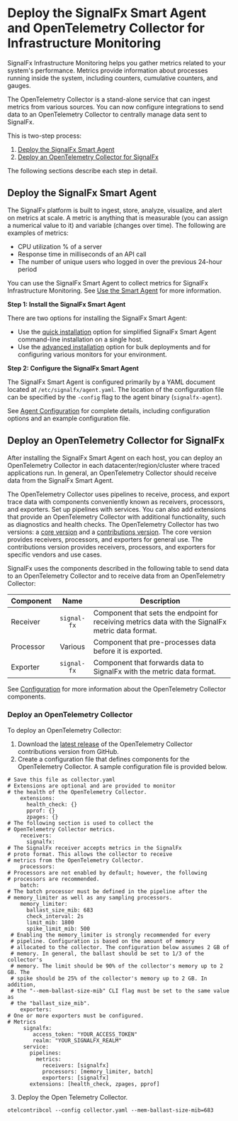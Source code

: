 # Deploy the SignalFx Smart Agent and OpenTelemetry Collector for Infrastructure Monitoring

SignalFx Infrastructure Monitoring helps you gather metrics related to your system's performance. Metrics provide information about processes running inside the system, including counters, cumulative counters, and gauges.

The OpenTelemetry Collector is a stand-alone service that can ingest metrics from various sources. You can now configure integrations to send data to an OpenTelemetry Collector to centrally manage data sent to SignalFx.

This is two-step process:

1. [Deploy the SignalFx Smart Agent](#deploy-the-signalfx-smart-agent)
2. [Deploy an OpenTelemetry Collector for SignalFx](#deploy-an-opentelemetry-collector-for-signalfx)

The following sections describe each step in detail.

## Deploy the SignalFx Smart Agent

The SignalFx platform is built to ingest, store, analyze, visualize, and alert on metrics at scale. A metric is anything that is measurable (you can assign a numerical value to it) and variable (changes over time). The following are examples of metrics:

* CPU utilization % of a server
* Response time in milliseconds of an API call
* The number of unique users who logged in over the previous 24-hour period

You can use the SignalFx Smart Agent to collect metrics for SignalFx Infrastructure Monitoring. See [Use the Smart Agent](https://docs.signalfx.com/en/latest/integrations/agent/index.html#smart-agent "Use the Smart Agent") for more information.

**Step 1: Install the SignalFx Smart Agent**

There are two options for installing the SignalFx Smart Agent:
- Use the [quick installation](https://docs.signalfx.com/en/latest/integrations/agent/quick-install.html "Quick Install") option for simplified SignalFx Smart Agent command-line installation on a single host.
- Use the [advanced installation](https://docs.signalfx.com/en/latest/integrations/agent/advanced-install-options.html "Advanced Installation Options") option for bulk deployments and for configuring various monitors for your environment.

**Step 2: Configure the SignalFx Smart Agent**

The SignalFx Smart Agent is configured primarily by a YAML document located at `/etc/signalfx/agent.yaml`. The location of the configuration file can be specified by the `-config` flag to the agent binary (`signalfx-agent`).

See [Agent Configuration](https://docs.signalfx.com/en/latest/integrations/agent/config-schema.html "Agent Configuration") for complete details, including configuration options and an example configuration file.

## Deploy an OpenTelemetry Collector for SignalFx

After installing the SignalFx Smart Agent on each host, you can deploy an OpenTelemetry Collector in each datacenter/region/cluster where traced applications run. In general, an OpenTelemetry Collector should receive data from the SignalFx Smart Agent.

The OpenTelemetry Collector uses pipelines to receive, process, and export trace data with components conveniently known as receivers, processors, and exporters. Set up pipelines with services. You can also add extensions that provide an OpenTelemetry Collector with additional functionality, such as diagnostics and health checks. The OpenTelemetry Collector has two versions: a [core version](https://github.com/open-telemetry/opentelemetry-collector "Core Version") and a [contributions version](https://github.com/open-telemetry/opentelemetry-collector-contrib "Contributions"). The core version provides receivers, processors, and exporters for general use. The contributions version provides receivers, processors, and exporters for specific vendors and use cases.

SignalFx uses the components described in the following table to send data to an OpenTelemetry Collector and to receive data from an OpenTelemetry Collector:

| **Component** | **Name**        | **Description**                                                                                       |  
|---------------| :---------------:  |-------------------------------------------------------------------------------------------------------|
| Receiver      | `signal-fx`     | Component that sets the endpoint for receiving metrics data with the SignalFx metric data format.     |      
| Processor     | Various         | Component that pre-processes data before it is exported.                                              |      
| Exporter      | `signal-fx`     | Component that forwards data to SignalFx with the metric data format.                                 |

  
See [Configuration](https://opentelemetry.io/docs/collector/configuration/ "OpenTelemetry Collector Configuration") for more information about the OpenTelemetry Collector components.

### Deploy an OpenTelemetry Collector

To deploy an OpenTelemetry Collector:

1. Download the [latest release](https://github.com/open-telemetry/opentelemetry-collector-contrib/releases "OpenTelemetry Collector contributions releases") of the OpenTelemetry Collector contributions version from GitHub.
2. Create a configuration file that defines components for the OpenTelemetry Collector. A sample configuration file is provided below.
```
# Save this file as collector.yaml
# Extensions are optional and are provided to monitor
# the health of the OpenTelemetry Collector.  
    extensions:
      health_check: {}
      pprof: {}
      zpages: {}
# The following section is used to collect the
# OpenTelemetry Collector metrics.
    receivers:
      signalfx:
# The SignalFx receiver accepts metrics in the SignalFx
# proto format. This allows the collector to receive
# metrics from the OpenTelemetry Collector.
    processors:
# Processors are not enabled by default; however, the following
# processors are recommended.
    batch:
# The batch processor must be defined in the pipeline after the
# memory_limiter as well as any sampling processors.
    memory_limiter:
      ballast_size_mib: 683
      check_interval: 2s
      limit_mib: 1800
      spike_limit_mib: 500
 # Enabling the memory_limiter is strongly recommended for every
 # pipeline. Configuration is based on the amount of memory
 # allocated to the collector. The configuration below assumes 2 GB of
 # memory. In general, the ballast should be set to 1/3 of the collector's
 # memory. The limit should be 90% of the collector's memory up to 2 GB. The
 # spike should be 25% of the collector's memory up to 2 GB. In addition,
 # the "--mem-ballast-size-mib" CLI flag must be set to the same value as
 # the "ballast_size_mib".
    exporters:
# One or more exporters must be configured.
# Metrics
     signalfx:
        access_token: "YOUR_ACCESS_TOKEN"
        realm: "YOUR_SIGNALFX_REALM"
     service:
       pipelines:
         metrics:
           receivers: [signalfx]
           processors: [memory_limiter, batch]
           exporters: [signalfx]
       extensions: [health_check, zpages, pprof]
```
3. Deploy the Open Telemetry Collector.
```
otelcontribcol --config collector.yaml --mem-ballast-size-mib=683
```
